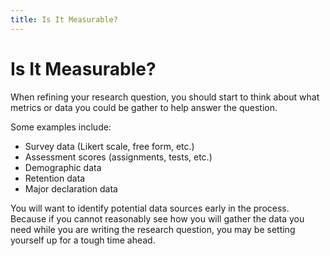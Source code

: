 ```yaml
---
title: Is It Measurable?
---
```


# Is It Measurable?

When refining your research question, you should start to think about what metrics or data you could be gather to help answer the question.  

Some examples include:

* Survey data (Likert scale, free form, etc.)
* Assessment scores (assignments, tests, etc.)
* Demographic data
* Retention data
* Major declaration data

You will want to identify potential data sources early in the process.  Because if you cannot reasonably see how you will gather the data you need while you are writing the research question, you may be setting yourself up for a tough time ahead.